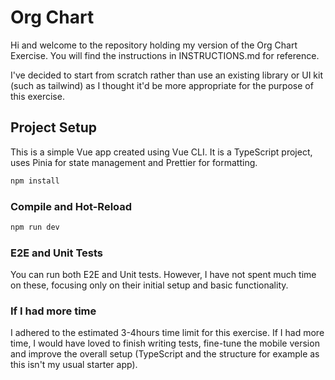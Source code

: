 # Org Chart

Hi and welcome to the repository holding my version of the Org Chart Exercise. You will find the instructions in INSTRUCTIONS.md for reference.

I've decided to start from scratch rather than use an existing library or UI kit (such as tailwind) as I thought it'd be more appropriate for the purpose of this exercise.

## Project Setup

This is a simple Vue app created using Vue CLI. 
It is a TypeScript project, uses Pinia for state management and Prettier for formatting.

```sh
npm install
```

### Compile and Hot-Reload

```sh
npm run dev
```

### E2E and Unit Tests

You can run both E2E and Unit tests. However, I have not spent much time on these, focusing only on their initial setup and basic functionality.

### If I had more time

I adhered to the estimated 3-4hours time limit for this exercise. If I had more time, I would have loved to finish writing tests, fine-tune the mobile version and improve the overall setup (TypeScript and the structure for example as this isn't my usual starter app).